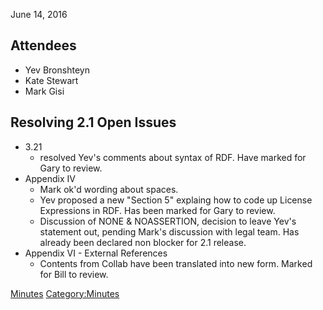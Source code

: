 June 14, 2016

## Attendees

  - Yev Bronshteyn
  - Kate Stewart
  - Mark Gisi

## Resolving 2.1 Open Issues

  - 3.21
      - resolved Yev's comments about syntax of RDF. Have marked for
        Gary to review.
  - Appendix IV
      - Mark ok'd wording about spaces.
      - Yev proposed a new "Section 5" explaing how to code up License
        Expressions in RDF. Has been marked for Gary to review.
      - Discussion of NONE & NOASSERTION, decision to leave Yev's
        statement out, pending Mark's discussion with legal team. Has
        already been declared non blocker for 2.1 release.
  - Appendix VI - External References
      - Contents from Collab have been translated into new form. Marked
        for Bill to review.

[Minutes](Category:Technical "wikilink")
[Category:Minutes](Category:Minutes "wikilink")

